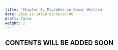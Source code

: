 ```yaml
---
title: 'Chapter 8: Microbes in Human Welfare'
date: 2018-11-14T19:02:50-07:00
draft: false
weight: 2
---
```


## CONTENTS WILL BE ADDED SOON